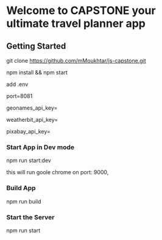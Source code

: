 # Welcome to CAPSTONE your ultimate travel planner app

## Getting Started

git clone https://github.com/mMoukhtar/js-capstone.git

npm install && npm start

add .env

port=8081

geonames_api_key=

weatherbit_api_key=

pixabay_api_key=

### Start App in Dev mode

npm run start:dev

this will run goole chrome on port: 9000,

### Build App

npm run build

### Start the Server

npm run start
